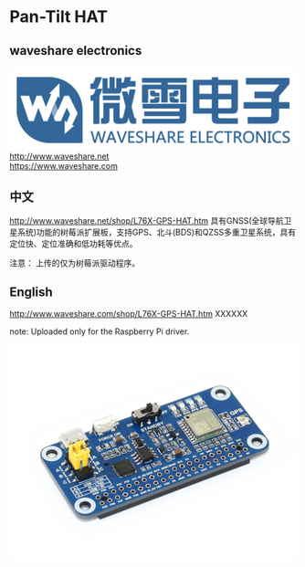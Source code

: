 ﻿# Pan-Tilt HAT  
## waveshare electronics
![waveshare_logo.png](waveshare_logo.png)
http://www.waveshare.net  
https://www.waveshare.com  

## 中文 ## 
http://www.waveshare.net/shop/L76X-GPS-HAT.htm 
具有GNSS(全球导航卫星系统)功能的树莓派扩展板，支持GPS、北斗(BDS)和QZSS多重卫星系统，具有定位快、定位准确和低功耗等优点。

注意：
上传的仅为树莓派驱动程序。

## English ##
http://www.waveshare.com/shop/L76X-GPS-HAT.htm
XXXXXX

note:
Uploaded only for the Raspberry Pi driver.

![L76X-GPS-HAT-1.jpg](L76X-GPS-HAT-1.jpg)




